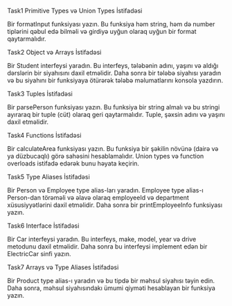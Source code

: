 Task1
Primitive Types və Union Types İstifadəsi

Bir formatInput funksiyası yazın. Bu funksiya həm string, həm də number tiplərini qəbul edə bilməli və girdiyə uyğun olaraq uyğun bir format qaytarmalıdır.

Task2
Object və Arrays İstifadəsi

Bir Student interfeysi yaradın. Bu interfeys, tələbənin adını, yaşını və aldığı dərslərin bir siyahısını daxil etməlidir. Daha sonra bir tələbə siyahısı yaradın və bu siyahını bir funksiyaya ötürərək tələbə məlumatlarını konsola yazdırın.

Task3
Tuples İstifadəsi

Bir parsePerson funksiyası yazın. Bu funksiya bir string almalı və bu stringi ayıraraq bir tuple (cüt) olaraq geri qaytarmalıdır. Tuple, şəxsin adını və yaşını daxil etməlidir.

Task4
Functions İstifadəsi

Bir calculateArea funksiyası yazın. Bu funksiya bir şəkilin növünə (dairə və ya düzbucaqlı) görə sahəsini hesablamalıdır. Union types və function overloads istifadə edərək bunu həyata keçirin.

Task5
Type Aliases İstifadəsi

Bir Person və Employee type alias-ları yaradın. Employee type alias-ı Person-dan törəməli və əlavə olaraq employeeId və department xüsusiyyətlərini daxil etməlidir. Daha sonra bir printEmployeeInfo funksiyası yazın.

Task6
Interface İstifadəsi

Bir Car interfeysi yaradın. Bu interfeys, make, model, year və drive metodunu daxil etməlidir. Daha sonra bu interfeysi implement edən bir ElectricCar sinfi yazın.

Task7
Arrays və Type Aliases İstifadəsi

Bir Product type alias-ı yaradın və bu tipdə bir məhsul siyahısı təyin edin. Daha sonra, məhsul siyahısındakı ümumi qiyməti hesablayan bir funksiya yazın.